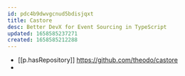 ```yaml
---
id: pdc4b9dwvgcnud5bdisjqxt
title: Castore
desc: Better DevX for Event Sourcing in TypeScript
updated: 1658585237271
created: 1658585212288
---
```


- [[p.hasRepository]] https://github.com/theodo/castore
- 